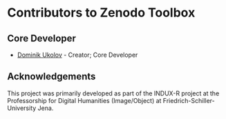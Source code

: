 # Contributors to Zenodo Toolbox

## Core Developer
- [Dominik Ukolov](https://github.com/modavis-project) - Creator; Core Developer

## Acknowledgements
This project was primarily developed as part of the INDUX-R project at the Professorship for Digital Humanities (Image/Object) at Friedrich-Schiller-University Jena.